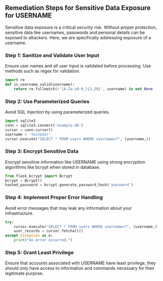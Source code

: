 

## Remediation Steps for Sensitive Data Exposure for USERNAME 

Sensitive data exposure is a critical security risk. Without proper protection, sensitive data like usernames, passwords and personal details can be exposed to attackers. Here, we are specifically addressing exposure of a username.

### Step 1: Sanitize and Validate User Input
Ensure user names and all user input is validated before processing. Use methods such as regex for validation.
```python
import re
def is_username_valid(username):
    return re.fullmatch(r'[A-Za-z0-9_]{3,20}', username) is not None
```
### Step 2: Use Parameterized Queries
Avoid SQL Injection by using parameterized queries. 
```python
import sqlite3
conn = sqlite3.connect('example.db')
cursor = conn.cursor()
username = 'testUser' 
cursor.execute("SELECT * FROM users WHERE username=?", (username,))
```
### Step 3: Encrypt Sensitive Data
Encrypt sensitive information like USERNAME using strong encryption algorithms like bcrypt when stored in database. 
```python
from flask_bcrypt import Bcrypt
bcrypt = Bcrypt()
hashed_password = bcrypt.generate_password_hash('password')
```
### Step 4: Implement Proper Error Handling
Avoid error messages that may leak any information about your infrastructure.
```python
try:
    cursor.execute("SELECT * FROM users WHERE username=?", (username,))
    user_records = cursor.fetchall()
except Exception as e:
    print("An error occurred.")
```
### Step 5: Grant Least Privilege
Ensure that accounts associated with USERNAME have least privilege, they should only have access to information and commands necessary for their legitimate purpose.